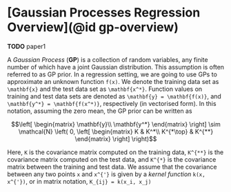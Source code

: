 # [Gaussian Processes Regression Overview](@id gp-overview)

**TODO** paper1

A *Gaussian Process* (**GP**) is a collection of random variables, any finite number of which have a joint Gaussian distribution. This assumption is often referred to as GP prior. In a regression setting, we are going to use GPs to approximate an unknown function ``f(x)``. We denote the training data set as ``\mathbf{x}`` and the test data set as ``\mathbf{x^*}``. Function values on training and test data sets are denoted as ``\mathbf{y} = \mathbf{f(x)}``, and ``\mathbf{y^*} = \mathbf{f(x^*)}``, respectively (in vectorised form). In this notation, assuming the zero mean, the GP prior can be written as

```math
\left[ \begin{matrix}
\mathbf{y}\\
\mathbf{y^*}
\end{matrix} \right]
\sim \mathcal{N} \left( 0,
\left[ \begin{matrix}
K & K^*\\
K^{*\top} & K^{**}
\end{matrix} \right] \right)
```

Here, ``K`` is the covariance matrix computed on the training data, ``K^{**}`` is the covariance matrix computed on the test data, and ``K^{*}`` is the covariance matrix between the training and test data. We assume that the covariance between any two points ``x`` and ``x^{'}`` is given by a *kernel function* ``k(x, x^{'})``, or in matrix notation, ``K_{ij} = k(x_i, x_j)`` 
